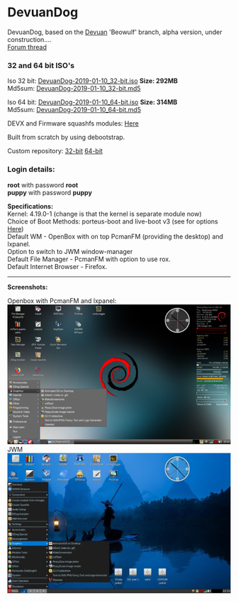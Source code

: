 # DevuanDog
DevuanDog, based on the [Devuan](https://devuan.org/) 'Beowulf' branch, alpha version, under construction....   
[Forum thread](http://murga-linux.com/puppy/viewtopic.php?t=115124)

### 32 and 64 bit ISO's    
  
Iso 32 bit: [DevuanDog-2019-01-10_32-bit.iso](https://github.com/DebianDog/DevuanDog/releases/download/v1.0/DevuanDog-2019-01-10_32-bit.iso) **Size: 292MB**          
Md5sum: [DevuanDog-2019-01-10_32-bit.md5](https://github.com/DebianDog/DevuanDog/releases/download/v1.0/DevuanDog-2019-01-10_32-bit.md5)      

Iso 64 bit: [DevuanDog-2019-01-10_64-bit.iso](https://github.com/DebianDog/DevuanDog/releases/download/v1.0/DevuanDog-2019-01-10_64-bit.iso) **Size: 314MB**              
Md5sum: [DevuanDog-2019-01-10_64-bit.md5](https://github.com/DebianDog/DevuanDog/releases/download/v1.0/DevuanDog-2019-01-10_64-bit.md5)      

DEVX and Firmware squashfs modules: [Here](https://github.com/DebianDog/DevuanDog/releases/tag/v1.1)         

Built from scratch by using debootstrap.     

Custom repository: [32-bit](https://fred181.gitlab.io/devuandog/i386/Packages/) [64-bit](https://fred181.gitlab.io/devuandog/amd64/Packages/)   

### Login details:
**root** with password **root**    
**puppy** with password **puppy**

**Specifications:**          
Kernel: 4.19.0-1 (change is that the kernel is separate module now)         
Choice of Boot Methods: porteus-boot and live-boot v3 (see for options [Here](https://github.com/DebianDog/DevuanDog/raw/master/Examples-boot-codes.txt))         
Default WM - OpenBox with on top PcmanFM (providing the desktop) and lxpanel.     
Option to switch to JWM window-manager                  
Default File Manager - PcmanFM with option to use rox.        
Default Internet Browser - Firefox.  

---      
 
**Screenshots:**  
    
Openbox with PcmanFM and lxpanel:  
![SCREENSHOT](https://github.com/DebianDog/DevuanDog/raw/master/DevuanDog-Openbox.png)      
JWM     
![SCREENSHOT](https://github.com/DebianDog/DevuanDog/raw/master/Devuandog-JWM.jpg) 

